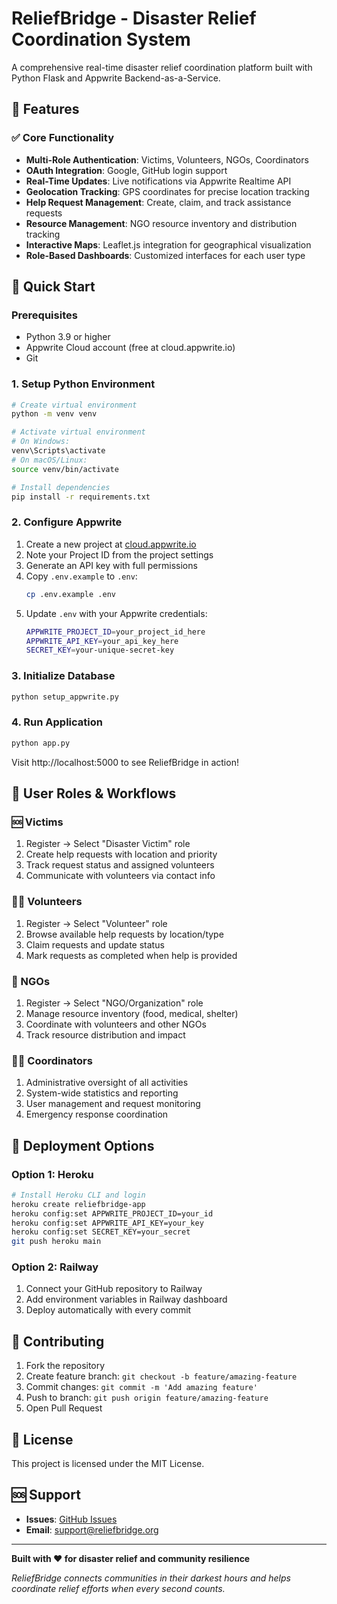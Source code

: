 # ReliefBridge - Disaster Relief Coordination System

A comprehensive real-time disaster relief coordination platform built with Python Flask and Appwrite Backend-as-a-Service.

## 🌟 Features

### ✅ Core Functionality
- **Multi-Role Authentication**: Victims, Volunteers, NGOs, Coordinators
- **OAuth Integration**: Google, GitHub login support
- **Real-Time Updates**: Live notifications via Appwrite Realtime API
- **Geolocation Tracking**: GPS coordinates for precise location tracking
- **Help Request Management**: Create, claim, and track assistance requests
- **Resource Management**: NGO resource inventory and distribution tracking
- **Interactive Maps**: Leaflet.js integration for geographical visualization
- **Role-Based Dashboards**: Customized interfaces for each user type

## 🚀 Quick Start

### Prerequisites
- Python 3.9 or higher
- Appwrite Cloud account (free at cloud.appwrite.io)
- Git

### 1. Setup Python Environment
```bash
# Create virtual environment
python -m venv venv

# Activate virtual environment
# On Windows:
venv\Scripts\activate
# On macOS/Linux:
source venv/bin/activate

# Install dependencies
pip install -r requirements.txt
```

### 2. Configure Appwrite
1. Create a new project at [cloud.appwrite.io](https://cloud.appwrite.io)
2. Note your Project ID from the project settings
3. Generate an API key with full permissions
4. Copy `.env.example` to `.env`:
   ```bash
   cp .env.example .env
   ```
5. Update `.env` with your Appwrite credentials:
   ```bash
   APPWRITE_PROJECT_ID=your_project_id_here
   APPWRITE_API_KEY=your_api_key_here
   SECRET_KEY=your-unique-secret-key
   ```

### 3. Initialize Database
```bash
python setup_appwrite.py
```

### 4. Run Application
```bash
python app.py
```

Visit http://localhost:5000 to see ReliefBridge in action!

## 📱 User Roles & Workflows

### 🆘 Victims
1. Register → Select "Disaster Victim" role
2. Create help requests with location and priority
3. Track request status and assigned volunteers
4. Communicate with volunteers via contact info

### 🙋‍♂️ Volunteers
1. Register → Select "Volunteer" role
2. Browse available help requests by location/type
3. Claim requests and update status
4. Mark requests as completed when help is provided

### 🏢 NGOs
1. Register → Select "NGO/Organization" role
2. Manage resource inventory (food, medical, shelter)
3. Coordinate with volunteers and other NGOs
4. Track resource distribution and impact

### 👩‍💼 Coordinators
1. Administrative oversight of all activities
2. System-wide statistics and reporting
3. User management and request monitoring
4. Emergency response coordination

## 🚀 Deployment Options

### Option 1: Heroku
```bash
# Install Heroku CLI and login
heroku create reliefbridge-app
heroku config:set APPWRITE_PROJECT_ID=your_id
heroku config:set APPWRITE_API_KEY=your_key
heroku config:set SECRET_KEY=your_secret
git push heroku main
```

### Option 2: Railway
1. Connect your GitHub repository to Railway
2. Add environment variables in Railway dashboard
3. Deploy automatically with every commit

## 🤝 Contributing

1. Fork the repository
2. Create feature branch: `git checkout -b feature/amazing-feature`
3. Commit changes: `git commit -m 'Add amazing feature'`
4. Push to branch: `git push origin feature/amazing-feature`
5. Open Pull Request

## 📄 License

This project is licensed under the MIT License.

## 🆘 Support

- **Issues**: [GitHub Issues](https://github.com/yourusername/reliefbridge/issues)
- **Email**: support@reliefbridge.org

---

**Built with ❤️ for disaster relief and community resilience**

*ReliefBridge connects communities in their darkest hours and helps coordinate relief efforts when every second counts.*